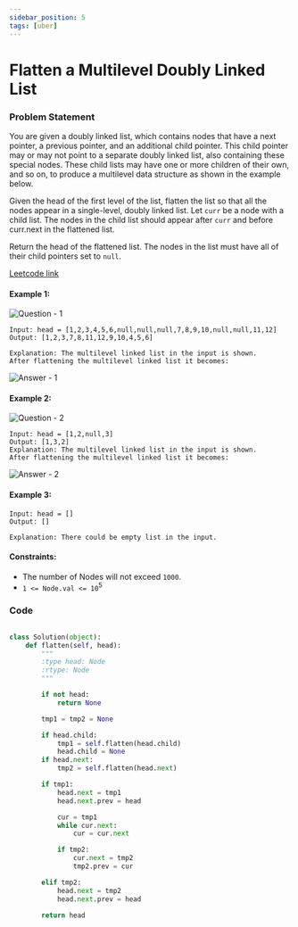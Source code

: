 ```yaml
---
sidebar_position: 5
tags: [uber]
---
```


# Flatten a Multilevel Doubly Linked List

### Problem Statement

You are given a doubly linked list, which contains nodes that have a next pointer, a previous pointer, and an additional child pointer. This child pointer may or may not point to a separate doubly linked list, also containing these special nodes. These child lists may have one or more children of their own, and so on, to produce a multilevel data structure as shown in the example below.

Given the head of the first level of the list, flatten the list so that all the nodes appear in a single-level, doubly linked list. Let `curr` be a node with a child list. The nodes in the child list should appear after `curr` and before curr.next in the flattened list.

Return the head of the flattened list. The nodes in the list must have all of their child pointers set to `null`.

[Leetcode link](https://leetcode.com/problems/flatten-a-multilevel-doubly-linked-list/)

#### Example 1:

![Question - 1](https://assets.leetcode.com/uploads/2021/11/09/flatten11.jpg)

```
Input: head = [1,2,3,4,5,6,null,null,null,7,8,9,10,null,null,11,12]
Output: [1,2,3,7,8,11,12,9,10,4,5,6]

Explanation: The multilevel linked list in the input is shown.
After flattening the multilevel linked list it becomes:
```

![Answer - 1](https://assets.leetcode.com/uploads/2021/11/09/flatten12.jpg)

#### Example 2:

![Question - 2](https://assets.leetcode.com/uploads/2021/11/09/flatten2.1jpg)

```
Input: head = [1,2,null,3]
Output: [1,3,2]
Explanation: The multilevel linked list in the input is shown.
After flattening the multilevel linked list it becomes:
```

![Answer - 2](https://assets.leetcode.com/uploads/2021/11/24/list.jpg)

#### Example 3:

```
Input: head = []
Output: []

Explanation: There could be empty list in the input.
```

#### Constraints:

- The number of Nodes will not exceed `1000`.
- `1 <= Node.val <= 10`<sup>5</sup>

### Code

```python title="Python Code"

class Solution(object):
    def flatten(self, head):
        """
        :type head: Node
        :rtype: Node
        """

        if not head:
            return None

        tmp1 = tmp2 = None

        if head.child:
            tmp1 = self.flatten(head.child)
            head.child = None
        if head.next:
            tmp2 = self.flatten(head.next)

        if tmp1:
            head.next = tmp1
            head.next.prev = head

            cur = tmp1
            while cur.next:
                cur = cur.next

            if tmp2:
                cur.next = tmp2
                tmp2.prev = cur

        elif tmp2:
            head.next = tmp2
            head.next.prev = head

        return head

```
